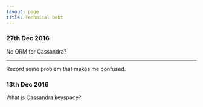 ```yaml
---
layout: page
title: Technical Debt
---
```


### 27th Dec 2016

No ORM for Cassandra?

---

Record some problem that makes me confused.

### 13th Dec 2016

What is Cassandra keyspace?
